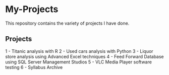 # My-Projects
This repository contains the variety of projects I have done. 

## Projects
1 - Titanic analysis with R
2 - Used cars analysis with Python
3 - Liquor store analysis using Advanced Excel techniques
4 - Feed Forward Database using SQL Server Management Studios
5 - VLC Media Player software testing 
6 - Syllabus Archive
